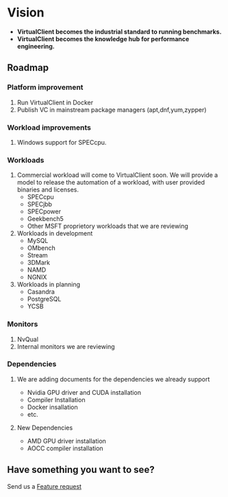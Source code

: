 ﻿# Vision
- **VirtualClient becomes the industrial standard to running benchmarks.**
- **VirtualClient becomes the knowledge hub for performance engineering.**

## Roadmap

### Platform improvement
1. Run VirtualClient in Docker
2. Publish VC in mainstream package managers (apt,dnf,yum,zypper)


### Workload improvements
1. Windows support for SPECcpu. 

### Workloads
1. Commercial workload will come to VirtualClient soon. We will provide a model to release the automation of a workload, with user provided binaries and licenses.
    - SPECcpu
    - SPECjbb
    - SPECpower
    - Geekbench5
    - Other MSFT proprietory workloads that we are reviewing
2. Workloads in development
    - MySQL
    - OMbench
    - Stream
    - 3DMark
    - NAMD
    - NGNIX
3. Workloads in planning
    - Casandra
    - PostgreSQL
    - YCSB


### Monitors
1. NvQual
2. Internal monitors we are reviewing

### Dependencies
1. We are adding documents for the dependencies we already support
    - Nvidia GPU driver and CUDA installation
    - Compiler Installation
    - Docker insallation
    - etc.

2. New Dependencies
    - AMD GPU driver installation
    - AOCC compiler installation

## Have something you want to see?
Send us a [Feature request](https://github.com/microsoft/VirtualClient/issues/new?assignees=&labels=&template=feature_request.md&title=)

